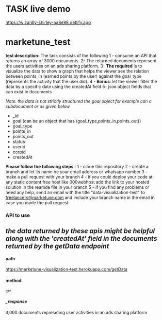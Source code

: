 # TASK live demo

https://wizardly-shirley-aa8e98.netlify.app

# marketune_test

**test description**:
The task consists of the following
1 - consume an API that returns an array of 3000 documents.
2- The returned documents represent the users activities on an ads sharing platform.
3- **The required** is to visualize the data to show a graph that helps the viewer see the relation between points_in (earned points by the user) against the goal_type (represents the activity that the user did).
4 - **Bonus**: let the viewer filter the data by a specific date using the createdAt field
5- json object fields that can exist in documents

_Note_: _the data is not strictly structured the goal object for example can a subdocument or as given below_

- \_id
- goal (can be an object that has (goal_type,points_in,points_out))
- goal_type
- points_in
- points_out
- status
- userid
- corpid
- createdAt

**Please follow the following steps** :
1 - clone this repository
2 - create a branch and let its name be your email address or whatsapp number
3 - make a pull request with your branch
4 - if you could deploy your code at any static content free host like 000webhost add the link to your hosted solution in the reamde file in your branch
5 - if you find any problems or need any help, send an email with the title "data-visualization-test" to freelancers@marketune.com and include your branch name in the email in case you made the pull request

### API to use

## _the data returned by these apis might be helpful along with the 'createdAt' field in the documents returned by the getData endpoint_

#### path

https://marketune-visualization-test.herokuapp.com/getData

#### method

`get`

#### _\_response_

3,000 documents represeting user activities in an ads sharing platform
